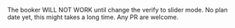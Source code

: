 The booker WILL NOT WORK until change the verify to slider mode.
No plan date yet, this might takes a long time.
Any PR are welcome.
